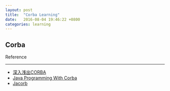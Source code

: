 ```yaml
---
layout: post
title:  "Corba Learning"
date:   2016-08-04 19:46:22 +0800
categories: learning
---
```



## Corba



Reference
- - -
* [深入浅出CORBA](http://coolshell.cn/articles/514.html)
* [Java Programming With Corba](http://booksbw.com/books/computers/vogel-a/2001/files/javaprogrammingwithcorba2001.pdf)
* [Jacorb](http://www.jacorb.org/)
